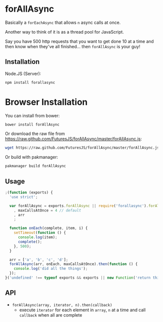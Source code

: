forAllAsync
===

Basically a `forEachAsync` that allows `n` async calls at once.

Another way to think of it is as a thread pool for JavaScript.

Say you have 500 http requests that you want to get done
10 at a time and then know when they've all finished...
then `forAllAsync` is your guy!

Installation
---

Node.JS (Server):

```bash
npm install forallasync
```

Browser Installation
===

You can install from bower:

```bash
bower install forAllAsync
```

Or download the raw file from <https://raw.github.com/FuturesJS/forAllAsync/master/forAllAsync.js>:

```bash
wget https://raw.github.com/FuturesJS/forAllAsync/master/forAllAsync.js
```

Or build with pakmanager:

```bash
pakmanager build forAllAsync
```

Usage
---

```javascript
;(function (exports) {
  'use strict';

  var forAllAsync = exports.forAllAsync || require('forallasync').forAllAsync
    , maxCallsAtOnce = 4 // default
    , arr
    ;

  function onEach(complete, item, i) {
    setTimeout(function () {
      console.log(item);
      complete();
    }, 500);
  }

  arr = ['a', 'b', 'c', 'd'];
  forAllAsync(arr, onEach, maxCallsAtOnce).then(function () {
    console.log('did all the things');
  });
}('undefined' !== typeof exports && exports || new Function('return this')())));
```
    
API
---

  * `forAllAsync(array, iterator, n).then(callback)`
    * execute `iterator` for each element in `array`, `n` at a time and call `callback` when all are complete
